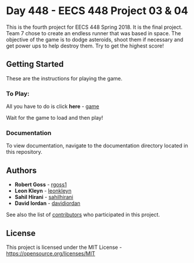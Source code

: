 # Day 448 - EECS 448 Project 03 & 04

This is the fourth project for EECS 448 Spring 2018. It is the final project. Team 7 chose to create an endless runner that was based in space. The objective of the game is to dodge asteroids, shoot them if necessary and get power ups to help destroy them. Try to get the highest score!

## Getting Started

These are the instructions for playing the game.

### To Play:

All you have to do is click **here** - [game](https://people.eecs.ku.edu/~d590i996/Day448/index.html)

Wait for the game to load and then play!

### Documentation

To view documentation, navigate to the documentation directory located in this repository.

## Authors

* **Robert Goss** - [rgoss1](https://github.com/rgoss1)
* **Leon Kleyn** - [leonkleyn](https://github.com/leonkleyn)
* **Sahil Hirani** - [sahilhirani](https://github.com/sahilhirani)
* **David Iordan** - [davidiordan](https://github.com/davidiordan)

See also the list of [contributors](https://github.com/sahilhirani/Project3/graphs/contributors) who participated in this project.

## License

This project is licensed under the MIT License - https://opensource.org/licenses/MIT
